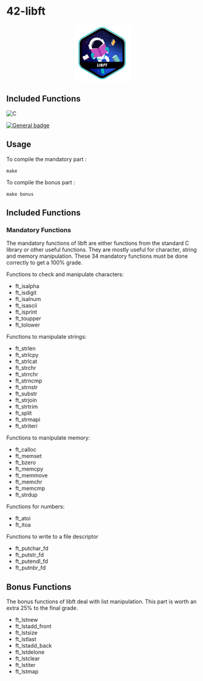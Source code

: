 # 42-libft


<p align="center">
  <img src="https://github.com/mcombeau/mcombeau/blob/main/42_badges/libfte.png" />
</p>


## Included Functions

![C](https://img.shields.io/badge/c-%2300599C.svg?style=for-the-badge&logo=c&logoColor=white)

 [![General badge](https://img.shields.io/badge/C-language-<COLOR>.svg)](https://shields.io/)

## Usage

To compile the mandatory part :
```
make
```

To compile the bonus part :
```
make bonus
```


## Included Functions

### Mandatory Functions

The mandatory functions of libft are either functions from the standard C library or other useful functions. They are mostly useful for character, string and memory manipulation. These 34 mandatory functions must be done correctly to get a 100% grade.

Functions to check and manipulate characters:

   - ft_isalpha
   - ft_isdigit
   - ft_isalnum
   - ft_isascii
   - ft_isprint
   - ft_toupper
   - ft_tolower

Functions to manipulate strings:

   - ft_strlen
   - ft_strlcpy
   - ft_strlcat
   - ft_strchr
   - ft_strrchr
   - ft_strncmp
   - ft_strnstr
   - ft_substr
   - ft_strjoin
   - ft_strtrim
   - ft_split
   - ft_strmapi
   - ft_striteri

Functions to manipulate memory:

   - ft_calloc
   - ft_memset
   - ft_bzero
   - ft_memcpy
   - ft_memmove
   - ft_memchr
   - ft_memcmp
   - ft_strdup

Functions for numbers:

   - ft_atoi
   - ft_itoa

Functions to write to a file descriptor

   - ft_putchar_fd
   - ft_putstr_fd
   - ft_putendl_fd
   - ft_putnbr_fd

## Bonus Functions

The bonus functions of libft deal with list manipulation. This part is worth an extra 25% to the final grade.

   - ft_lstnew
   - ft_lstadd_front
   - ft_lstsize
   - ft_lstlast
   - ft_lstadd_back
   - ft_lstdelone
   - ft_lstclear
   - ft_lstiter
   - ft_lstmap
